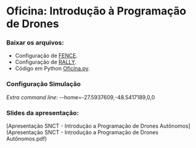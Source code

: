 # Oficina: Introdução à Programação de Drones

### Baixar os arquivos:
- Configuração de [FENCE](OficinaFence.waypoints).
- Configuração de [RALLY](OficinaRally.waypoints).
- Código em Python [Oficina.py](oficina.py).

### Configuração Simulação
*Extra command line:* --home=-27.5937609,-48.5417189,0,0

### Slides da apresentação:
[Apresentação SNCT - Introdução a Programação de Drones Autônomos](Apresentação SNCT - Introdução a Programação de Drones Autônomos.pdf)
